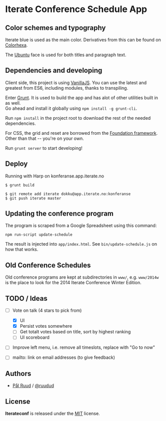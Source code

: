 # Iterate Conference Schedule App

## Color schemes and typography
Iterate blue is used as the main color. Derivatives from this can be found on
[Colorhexa][].

The [Ubuntu][] face is used for both titles and paragraph text.

[Colorhexa]: http://www.colorhexa.com/006fac
[Ubuntu]: http://www.google.com/fonts/specimen/Ubuntu


## Dependencies and developing
Client side, this project is using [VanillaJS][].
You can use the latest and greatest from ES6, including modules, thanks to
transpiling.

Enter [Grunt][]. It is used to build the app and has alot of other utilities
built in as well.  
Go ahead and install it globally using `npm install -g grunt-cli`.

Run `npm install` in the project root to download the rest of the needed
dependencies.

For CSS, the grid and reset are borrowed from the [Foundation framework][].
Other than that -- you're on your own.

Run `grunt server` to start developing!

[VanillaJS]: http://vanilla-js.com/
[Grunt]: http://gruntjs.com/
[Foundation framework]: http://foundation.zurb.com/


## Deploy
Running with Harp on konferanse.app.iterate.no

```shell
$ grunt build
```

```shell
$ git remote add iterate dokku@app.iterate.no:konferanse
$ git push iterate master
```

## Updating the conference program
The program is scraped from a Google Spreadsheet using this command:

    npm run-script update-schedule

The result is injected into `app/index.html`.
See `bin/update-schedule.js` on how that works.


## Old Conference Schedules
Old conference programs are kept at subdirectories in `www/`, e.g. `www/2014w`
is the place to look for the 2014 Iterate Conference Winter Edition.


## TODO / Ideas

 - [ ] Vote on talk (4 stars to pick from)
   * [x] UI
   * [x] Persist votes somewhere
   * [ ] Get totalt votes based on title, sort by highest ranking
   * [ ] UI scoreboard
 - [ ] Improve left menu, i.e. remove all timeslots, replace with "Go to now"
 - [ ] mailto: link on email addresses (to give feedback)


## Authors
* [Pål Ruud](https://github.com/ruudud) / [@ruudud](https://twitter.com/ruudud)


## License
**Iterateconf** is released under the
[MIT](https://github.com/iterate/iterateconf/blob/master/LICENSE-MIT) license.

